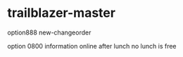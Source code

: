 # trailblazer-master
option888
new-changeorder

option 0800 information online after lunch
no lunch is free
